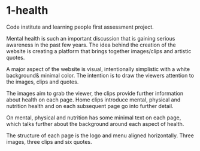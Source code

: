# 1-health
Code institute and learning people first assessment project.

Mental health is such an important discussion that is gaining serious awareness in the past few years.
The idea behind the creation of the website is creating a platform that brings together images/clips and artistic quotes. 


A major aspect of the website is visual, intentionally simplistic with a white background& minimal color. The intention is to draw the viewers attention to the images, clips and quotes.

The images aim to grab the viewer, the clips provide further information about health on each page. Home clips introduce mental, physical and nutrition health and on each subsequent page go into further detail.

On mental, physical and nutrition has some minimal text on each page, which talks further about the background around each aspect of health.

The structure of each page is the logo and menu aligned horizontally. Three images, three clips and six quotes.

